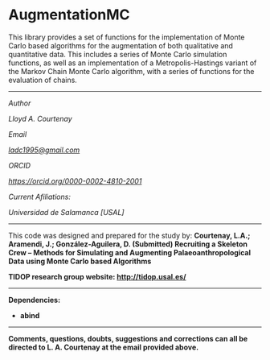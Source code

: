 # AugmentationMC

This library provides a set of functions for the implementation of Monte Carlo based algorithms for the augmentation of both qualitative and quantitative data. This includes a series of Monte Carlo simulation functions, as well as an implementation of a Metropolis-Hastings variant of the Markov Chain Monte Carlo algorithm, with a series of functions for the evaluation of chains.

-----------------------------------------------------------------------------------------------------------------

<i>
Author

Lloyd A. Courtenay

Email

ladc1995@gmail.com

ORCID

https://orcid.org/0000-0002-4810-2001

Current Afiliations:

Universidad de Salamanca [USAL]

</i>

---------------------------------------------------------------------------------------------------

This code was designed and prepared for the study by:
<b> Courtenay, L.A.; Aramendi, J.; González-Aguilera, D. (Submitted) Recruiting a Skeleton Crew – Methods for Simulating and Augmenting Palaeoanthropological Data using Monte Carlo based Algorithms <b>

TIDOP research group website: http://tidop.usal.es/

---------------------------------------------------------------------------------------------------
  
<b>Dependencies: </b>

* abind

---------------------------------------------------------------------------------------------------

Comments, questions, doubts, suggestions and corrections can all be directed to L. A. Courtenay at the email provided above.
